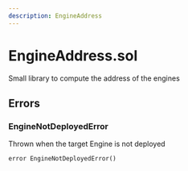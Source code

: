 ```yaml
---
description: EngineAddress
---
```


# EngineAddress.sol

Small library to compute the address of the engines





## Errors

### EngineNotDeployedError

Thrown when the target Engine is not deployed

```solidity title="Solidity"
error EngineNotDeployedError()
```

